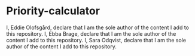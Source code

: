 # Priority-calculator



I, Eddie Olofsgård, declare that I am the sole author of the content I add to this repository.
I, Ebba Brage, declare that I am the sole author of the content I add to this repository.
I, Sara Odqvist, declare that I am the sole author of the content I add to this repository.
